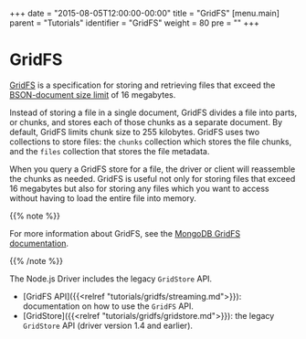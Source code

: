 +++
date = "2015-08-05T12:00:00-00:00"
title = "GridFS"
[menu.main]
  parent = "Tutorials"
  identifier = "GridFS"
  weight = 80
  pre = "<i class='fa'></i>"
+++

# GridFS

[GridFS](http://docs.mongodb.org/manual/core/gridfs/) is a specification for storing and 
retrieving files that exceed the 
[BSON-document size limit](http://docs.mongodb.org/manual/reference/limits/#limit-bson-document-size)
of 16 megabytes.

Instead of storing a file in a single document, GridFS divides a file into parts, or chunks, and stores each of those chunks as a separate document. By default, GridFS limits chunk size to 255 kilobytes. GridFS uses two collections to store files: the `chunks` collection which stores the file chunks, and the `files`
collection that stores the file metadata.

When you query a GridFS store for a file, the driver or client will reassemble the chunks as needed. GridFS is useful not only for storing files that exceed 16 megabytes but also for storing any files which you want to access without having to load the entire file into memory.

{{% note %}}

For more information about GridFS, see the [MongoDB GridFS documentation](http://docs.mongodb.org/manual/core/gridfs/).

{{% /note %}}

The Node.js Driver includes the legacy `GridStore` API.

- [GridFS API]({{<relref "tutorials/gridfs/streaming.md">}}): documentation on how to use the `GridFS` API.
- [GridStore]({{<relref "tutorials/gridfs/gridstore.md">}}): the legacy `GridStore` API (driver version 1.4 and earlier).

